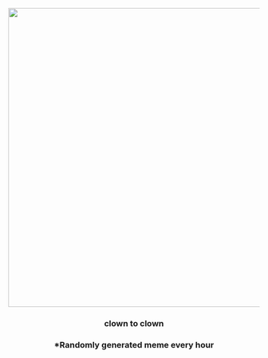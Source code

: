 <p align="center">
        <img src="https://i.redd.it/rtkuowlfqdz81.gif" width="600" height="600">
        </p>
        <h3 align="center">clown to clown</h3>
        <h3 align="center">*Randomly generated meme every hour</h3>
    